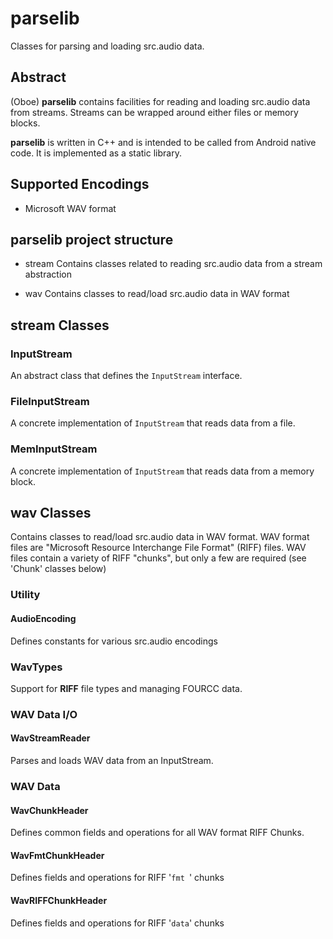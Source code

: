 **parselib**
==========
Classes for parsing and loading src.audio data.

## Abstract
(Oboe) **parselib** contains facilities for reading and loading src.audio data from streams. Streams can be wrapped around either files or memory blocks.

**parselib** is written in C++ and is intended to be called from Android native code. It is implemented as a static library.

## Supported Encodings
* Microsoft WAV format

## **parselib** project structure
* stream
Contains classes related to reading src.audio data from a stream abstraction

* wav
Contains classes to read/load src.audio data in WAV format

## **stream** Classes
### InputStream
An abstract class that defines the `InputStream` interface.

### FileInputStream
A concrete implementation of `InputStream` that reads data from a file.

### MemInputStream
A concrete implementation of `InputStream` that reads data from a memory block.

## **wav** Classes
Contains classes to read/load src.audio data in WAV format. WAV format files are "Microsoft Resource Interchange File Format" (RIFF) files. WAV files contain a variety of RIFF "chunks", but only a few are required (see 'Chunk' classes below)

### Utility
#### AudioEncoding
Defines constants for various src.audio encodings

### WavTypes
Support for **RIFF** file types and managing FOURCC data.

### WAV Data I/O
#### WavStreamReader
Parses and loads WAV data from an InputStream.

### WAV Data
#### WavChunkHeader
Defines common fields and operations for all WAV format RIFF Chunks.

#### WavFmtChunkHeader
Defines fields and operations for RIFF '`fmt `' chunks

#### WavRIFFChunkHeader
Defines fields and operations for RIFF '`data`' chunks
